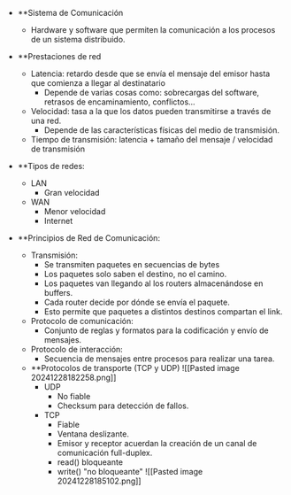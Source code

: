 * **Sistema de Comunicación
	* Hardware y software que permiten la comunicación a los procesos de un sistema distribuido.

* **Prestaciones de red
	* Latencia: retardo desde que se envía el mensaje del emisor hasta que comienza a llegar al destinatario
		* Depende de varias cosas como: sobrecargas del software, retrasos de encaminamiento, conflictos...
	* Velocidad: tasa a la que los datos pueden transmitirse a través de una red.
		* Depende de las características físicas del medio de transmisión.
	* Tiempo de transmisión: latencia + tamaño del mensaje / velocidad de transmisión

* **Tipos de redes:
	* LAN
		* Gran velocidad
	* WAN
		* Menor velocidad
		* Internet

* **Principios de Red de Comunicación:
	* Transmisión:
		* Se transmiten paquetes en secuencias de bytes
		* Los paquetes solo saben el destino, no el camino.
		* Los paquetes van llegando al los routers almacenándose en buffers.
		* Cada router decide por dónde se envía el paquete.
		* Esto permite que paquetes a distintos destinos compartan el link.
	* Protocolo de comunicación:
		* Conjunto de reglas y formatos para la codificación y envío de mensajes.
	* Protocolo de interacción:
		* Secuencia de mensajes entre procesos para realizar una tarea.
	* **Protocolos de transporte (TCP y UDP)
		![[Pasted image 20241228182258.png]]
		*  UDP
			* No fiable
			* Checksum para detección de fallos.
		* TCP
			* Fiable
			* Ventana deslizante.
			* Emisor y receptor acuerdan la creación de un canal de comunicación full-duplex.
			* read() bloqueante
			* write() "no bloqueante"
![[Pasted image 20241228185102.png]]


